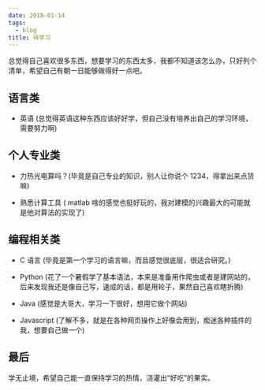 ```yaml
---
date: 2018-01-14
tags:
  - blog
title: 待学习
---
```


总觉得自己喜欢很多东西，想要学习的东西太多，我都不知道该怎么办，只好列个清单，希望自己有朝一日能够做得好一点吧。

<!--more-->

## 语言类

- 英语 (总觉得英语这种东西应该好好学，但自己没有培养出自己的学习环境，需要努力啊)

## 个人专业类

- 力热光电算吗？(毕竟是自己专业的知识，别人让你说个 1234，得拿出来点货嘛)

- 熟悉计算工具 ( matlab 啥的感觉也挺好玩的，我对建模的兴趣最大的可能就是他对算法的实现了)

## 编程相关类

- C 语言 (毕竟是第一个学习的语言嘛，而且感觉很底层，很适合研究。)

- Python (花了一个暑假学了基本语法，本来是准备用作爬虫或者是建网站的，后来发现我还是像自己写，速成的话，都是用轮子，果然自己喜欢瞎折腾)

- Java (感觉是大哥大，学习一下很好，想用它做个网站)

- Javascript (了解不多，就是在各种网页操作上好像会用到，痴迷各种插件的我，想要自己做一个)

## 最后

学无止境，希望自己能一直保持学习的热情，浇灌出“好吃”的果实。
